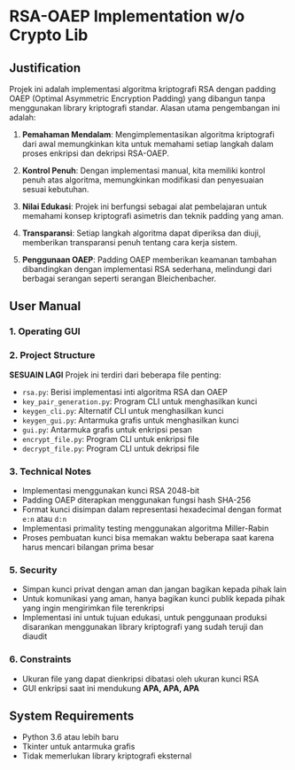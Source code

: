 # RSA-OAEP Implementation w/o Crypto Lib

## Justification
Projek ini adalah implementasi algoritma kriptografi RSA dengan padding OAEP (Optimal Asymmetric Encryption Padding) yang dibangun tanpa menggunakan library kriptografi standar. Alasan utama pengembangan ini adalah:

1. **Pemahaman Mendalam**: Mengimplementasikan algoritma kriptografi dari awal memungkinkan kita untuk memahami setiap langkah dalam proses enkripsi dan dekripsi RSA-OAEP.

2. **Kontrol Penuh**: Dengan implementasi manual, kita memiliki kontrol penuh atas algoritma, memungkinkan modifikasi dan penyesuaian sesuai kebutuhan.

3. **Nilai Edukasi**: Projek ini berfungsi sebagai alat pembelajaran untuk memahami konsep kriptografi asimetris dan teknik padding yang aman.

4. **Transparansi**: Setiap langkah algoritma dapat diperiksa dan diuji, memberikan transparansi penuh tentang cara kerja sistem.

5. **Penggunaan OAEP**: Padding OAEP memberikan keamanan tambahan dibandingkan dengan implementasi RSA sederhana, melindungi dari berbagai serangan seperti serangan Bleichenbacher.

## User Manual

### 1. Operating GUI

### 2. Project Structure

**SESUAIN LAGI**
Projek ini terdiri dari beberapa file penting:

- `rsa.py`: Berisi implementasi inti algoritma RSA dan OAEP
- `key_pair_generation.py`: Program CLI untuk menghasilkan kunci
- `keygen_cli.py`: Alternatif CLI untuk menghasilkan kunci
- `keygen_gui.py`: Antarmuka grafis untuk menghasilkan kunci
- `gui.py`: Antarmuka grafis untuk enkripsi pesan
- `encrypt_file.py`: Program CLI untuk enkripsi file
- `decrypt_file.py`: Program CLI untuk dekripsi file

### 3. Technical Notes

- Implementasi menggunakan kunci RSA 2048-bit
- Padding OAEP diterapkan menggunakan fungsi hash SHA-256
- Format kunci disimpan dalam representasi hexadecimal dengan format `e:n` atau `d:n`
- Implementasi primality testing menggunakan algoritma Miller-Rabin
- Proses pembuatan kunci bisa memakan waktu beberapa saat karena harus mencari bilangan prima besar

### 5. Security

- Simpan kunci privat dengan aman dan jangan bagikan kepada pihak lain
- Untuk komunikasi yang aman, hanya bagikan kunci publik kepada pihak yang ingin mengirimkan file terenkripsi
- Implementasi ini untuk tujuan edukasi, untuk penggunaan produksi disarankan menggunakan library kriptografi yang sudah teruji dan diaudit

### 6. Constraints

- Ukuran file yang dapat dienkripsi dibatasi oleh ukuran kunci RSA
- GUI enkripsi saat ini mendukung **APA, APA, APA**

## System Requirements

- Python 3.6 atau lebih baru
- Tkinter untuk antarmuka grafis
- Tidak memerlukan library kriptografi eksternal